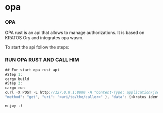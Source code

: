 # opa

### OPA
OPA rust is an api that allows to manage authorizations. It is based on KRATOS Ory and integrates opa wasm.

To start the api follow the steps:

### RUN OPA RUST AND CALL HIM

```rust
## For start opa rust api
#Step 1:
cargo build
#Step 2:
cargo run
curl -X POST -L http://127.0.0.1:8000 -H "Content-Type: application/json" -d '{"input": {"resource": "222","role":"admin",\
"method": "get", "uri": "<uri/to/the/caller>" }, "data": {<kratos identity json>}}'

enjoy :)
